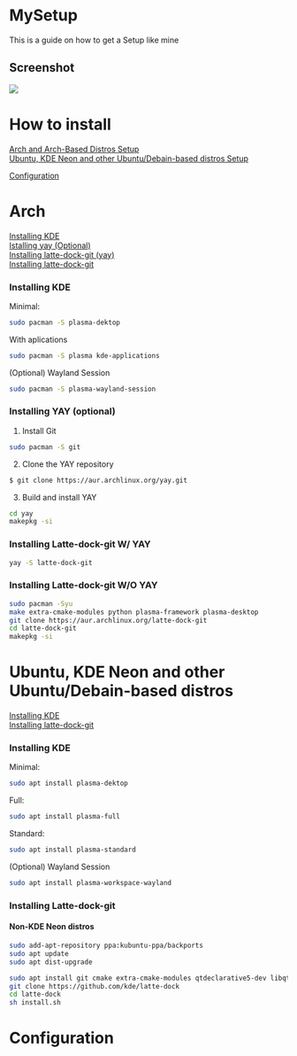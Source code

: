 # MySetup

This is a guide on how to get a Setup like mine

## Screenshot

![](https://github.com/LucyUwI/MySetup/blob/main/66em8kur2rl71.png?raw=true)

# How to install
[Arch and Arch-Based Distros Setup](#arch) \
[Ubuntu, KDE Neon and other Ubuntu/Debain-based distros Setup](#deb)


[Configuration](#config)

# <a name="arch"></a> Arch

[Installing KDE](#kde-arch) \
[Istalling yay (Optional)](#yay) \
[Installing latte-dock-git (yay)](#ld-yay) \
[Installing latte-dock-git](#ld-arch)

### <a name="kde-arch"></a> Installing KDE

Minimal:
```bash
sudo pacman -S plasma-dektop
```
With aplications
```bash
sudo pacman -S plasma kde-applications 
```
(Optional) Wayland Session 
```bash
sudo pacman -S plasma-wayland-session
```


### <a name="yay"></a> Installing YAY (optional)

1. Install Git
```bash
sudo pacman -S git
```

2. Clone the YAY repository
```bash
$ git clone https://aur.archlinux.org/yay.git
```

3. Build and install YAY
```bash
cd yay
makepkg -si
```

### <a name="ld-yay"></a> Installing Latte-dock-git W/ YAY
```bash
yay -S latte-dock-git
```

### <a name="ld-arch"></a> Installing Latte-dock-git W/O YAY
```bash
sudo pacman -Syu
make extra-cmake-modules python plasma-framework plasma-desktop
git clone https://aur.archlinux.org/latte-dock-git
cd latte-dock-git
makepkg -si
```

# <a name="deb"></a> Ubuntu, KDE Neon and other Ubuntu/Debain-based distros

[Installing KDE](#kde-deb) \
[Installing latte-dock-git](#ld-deb) 


### <a name="kde-deb"></a> Installing KDE

Minimal:
```bash
sudo apt install plasma-dektop
```
Full:
```bash
sudo apt install plasma-full
```
Standard:
```bash
sudo apt install plasma-standard
```

(Optional) Wayland Session 
```bash
sudo apt install plasma-workspace-wayland
```

### <a name="ld-deb"></a> Installing Latte-dock-git

#### Non-KDE Neon distros
```bash 
sudo add-apt-repository ppa:kubuntu-ppa/backports
sudo apt update
sudo apt dist-upgrade
```

```bash
sudo apt install git cmake extra-cmake-modules qtdeclarative5-dev libqt5x11extras5-dev libkf5iconthemes-dev libkf5plasma-dev libkf5windowsystem-dev libkf5declarative-dev libkf5xmlgui-dev libkf5activities-dev build-essential libxcb-util-dev libkf5wayland-dev git gettext libkf5archive-dev libkf5notifications-dev libxcb-util0-dev libsm-dev libkf5crash-dev libkf5newstuff-dev libxcb-shape0-dev libxcb-randr0-dev libx11-dev libx11-xcb-dev kirigami2-dev
git clone https://github.com/kde/latte-dock
cd latte-dock
sh install.sh
```

# <a name="config"></a> Configuration


